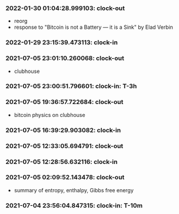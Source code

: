 ### 2022-01-30 01:04:28.999103: clock-out

* reorg
* response to  "Bitcoin is not a Battery — it is a Sink" by Elad Verbin

### 2022-01-29 23:15:39.473113: clock-in

### 2021-07-05 23:01:10.260068: clock-out

* clubhouse

### 2021-07-05 23:00:51.796601: clock-in: T-3h 

### 2021-07-05 19:36:57.722684: clock-out

* bitcoin physics on clubhouse

### 2021-07-05 16:39:29.903082: clock-in

### 2021-07-05 12:33:05.694791: clock-out


### 2021-07-05 12:28:56.632116: clock-in

### 2021-07-05 02:09:52.143478: clock-out

* summary of entropy, enthalpy, Gibbs free energy

### 2021-07-04 23:56:04.847315: clock-in: T-10m 

